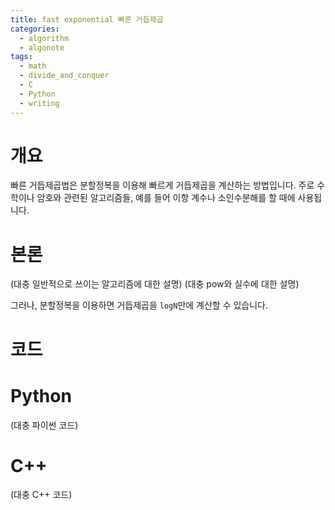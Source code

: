 ```yaml
---
title: fast exponential 빠른 거듭제곱
categories:
  - algorithm
  - algonote
tags:
  - math
  - divide_and_conquer
  - C
  - Python
  - writing
---
```

# 개요
빠른 거듭제곱법은 분할정복을 이용해 빠르게 거듭제곱을 계산하는 방법입니다.
주로 수학이나 암호와 관련된 알고리즘들, 예를 들어 이항 계수나 소인수분해를 할 때에 사용됩니다.

# 본론
(대충 일반적으로 쓰이는 알고리즘에 대한 설명)
(대충 pow와 실수에 대한 설명)

그러나, 분할정복을 이용하면 거듭제곱을 `logN`만에 계산할 수 있습니다.

# 코드
# Python
(대충 파이썬 코드)

# C++
(대충 C++ 코드)